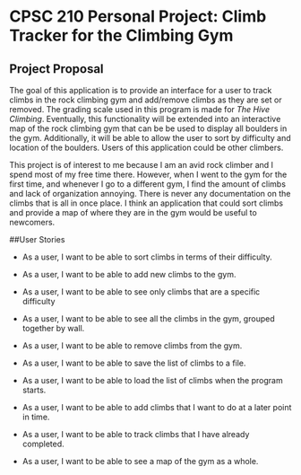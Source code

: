 # CPSC 210 Personal Project: Climb Tracker for the Climbing Gym

## Project Proposal

The goal of this application is to provide an interface for a user to track climbs
in the rock climbing gym and add/remove climbs as they are set or removed. The grading scale used in 
 this program is made
for *The Hive Climbing*.
 Eventually, this functionality will be extended into an interactive
map of the rock climbing gym that can be 
be used to display all boulders in the gym. Additionally, it will be able to allow the user
to sort by difficulty and location of the boulders. Users of this application
could be other climbers.

This project is of interest to me because I am an avid rock climber
and I spend most of my free time there. However, when I went to
the gym for the first time, and whenever I go to a different gym, I find the
amount of climbs and lack of organization annoying. There is never any documentation on the climbs that
 is all in once place.
 I think an application that could sort climbs 
and provide a map of where they are in the gym would be useful to newcomers.

##User Stories

- As a user, I want to be able to sort climbs in terms of their difficulty.

- As a user, I want to be able to add new climbs to the gym.

- As a user, I want to be able to see only climbs that are a specific difficulty

- As a user, I want to be able to see all the climbs in the gym, grouped together by wall.

- As a user, I want to be able to remove climbs from the gym.

- As a user, I want to be able to save the list of climbs to a file.

- As a user, I want to be able to load the list of climbs when the program starts.



- As a user, I want to be able to add climbs that I want to do at a later point in time.

- As a user, I want to be able to track climbs that I have already completed.

- As a user, I want to be able to see a map of the gym as a whole.


